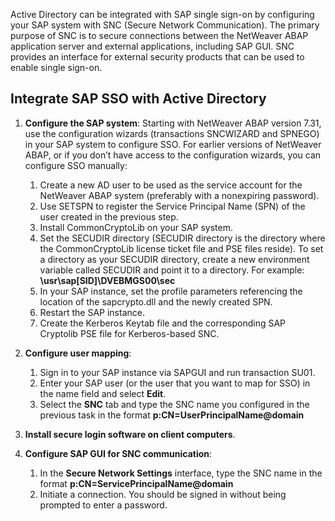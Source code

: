 Active Directory can be integrated with SAP single sign-on by configuring your SAP system with SNC (Secure Network Communication). The primary purpose of SNC is to secure connections between the NetWeaver ABAP application server and external applications, including SAP GUI. SNC provides an interface for external security products that can be used to enable single sign-on.

## Integrate SAP SSO with Active Directory

1. **Configure the SAP system**: Starting with NetWeaver ABAP version 7.31, use the configuration wizards (transactions SNCWIZARD and SPNEGO) in your SAP system to configure SSO. For earlier versions of NetWeaver ABAP, or if you don’t have access to the configuration wizards, you can configure SSO manually:

    1. Create a new AD user to be used as the service account for the NetWeaver ABAP system (preferably with a nonexpiring password).
    2. Use SETSPN to register the Service Principal Name (SPN) of the user created in the previous step.
    3. Install CommonCryptoLib on your SAP system.
    4. Set the SECUDIR directory (SECUDIR directory is the directory where the CommonCryptoLib license ticket file and PSE files reside). To set a directory as your SECUDIR directory, create a new environment variable called SECUDIR and point it to a directory. For example: **\\usr\\sap\[SID\]\\DVEBMGS00\\sec**
    5. In your SAP instance, set the profile parameters referencing the location of the sapcrypto.dll and the newly created SPN.
    6. Restart the SAP instance.
    7. Create the Kerberos Keytab file and the corresponding SAP Cryptolib PSE file for Kerberos-based SNC.
2. **Configure user mapping**:

    1. Sign in to your SAP instance via SAPGUI and run transaction SU01.
    2. Enter your SAP user (or the user that you want to map for SSO) in the name field and select **Edit**.
    3. Select the **SNC** tab and type the SNC name you configured in the previous task in the format **p:CN=UserPrincipalName@domain**
3. **Install secure login software on client computers**.
4. **Configure SAP GUI for SNC communication**:

    1. In the **Secure Network Settings** interface, type the SNC name in the format **p:CN=ServicePrincipalName@domain**
    2. Initiate a connection. You should be signed in without being prompted to enter a password.
